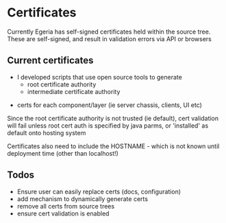 # Certificates

Currently Egeria has self-signed certificates held within the source tree. These are self-signed, and result in validation errors via API or browsers

## Current certificates

* I developed scripts that use open source tools to generate
  - root certificate authority
  - intermediate certificate authority
- certs for each component/layer (ie server chassis, clients, UI etc)

Since the root certificate authority is not trusted (ie default), cert validation will fail unless root cert auth is specified by java parms, or 'installed' as default onto hosting system

Certificates also need to include the HOSTNAME - which is not known until deployment time (other than localhost!)

## Todos
* Ensure user can easily replace certs (docs, configuration)
* add mechanism to dynamically generate certs
* remove all certs from source trees
* ensure cert validation is enabled

